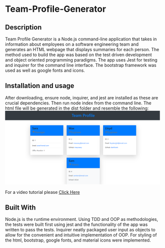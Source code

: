 # Team-Profile-Generator

## Description
Team Profile Generator is a Node.js command-line application that takes in information about employees on a software engineering team and generates an HTML webpage that displays summaries for each person. The method used to build the app was based on the test driven development and object oriented programming paradigms. The app uses Jest for testing and inquirer for the command line interface. The bootstrap framework was used as well as google fonts and icons.

## Installation and usage
After downloading, ensure node, inquirer, and jest are installed as these are crucial dependencies. Then run node index from the command line. The html file will be generated in the dist folder and resemble the following:
![Image of app](./images/screenshot.PNG)

For a video tutorial please [Click Here](https://drive.google.com/file/d/1dxAqTsVLGIceWeE611105FZycX8jbJp9/view)

## Built With
Node.js is the runtime environment. Using TDD and OOP as methodologies, the tests were built first using jest and the functionality of the app was written to pass the tests. Inquirer neatly packaged user input as objects to allow for the convenient and intuitive implementation of OOP. For styling of the html, bootstrap, google fonts, and material icons were implemented.
